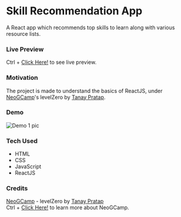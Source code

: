 # Skill Recommendation App
A React app which recommends top skills to learn along with various resource lists.

### Live Preview
Ctrl + [Click Here!](https://jdrbo.csb.app/) to see live preview.

### Motivation
The project is made to understand the basics of ReactJS, under [NeoGCamp](https://neog.camp/)'s levelZero by [Tanay Pratap](https://tanaypratap.com/).

### Demo
![Demo 1 pic](https://github.com/thesudeshdas/skill-recommendation-app/blob/master/demo/demo1.png)

### Tech Used
* HTML
* CSS
* JavaScript
* ReactJS

### Credits
[NeoGCamp](https://neog.camp/) - levelZero by [Tanay Pratap](https://tanaypratap.com/) <br>
Ctrl + [Click Here!](https://neog.camp/) to learn more about NeoGCamp.